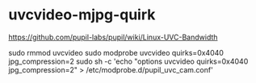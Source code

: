 uvcvideo-mjpg-quirk
===========

https://github.com/pupil-labs/pupil/wiki/Linux-UVC-Bandwidth

sudo rmmod uvcvideo
sudo modprobe uvcvideo quirks=0x4040 jpg_compression=2
sudo sh -c 'echo "options uvcvideo quirks=0x4040 jpg_compression=2" > /etc/modprobe.d/pupil_uvc_cam.conf'
